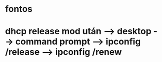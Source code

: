 # fontos

# dhcp release mod után --> desktop --> command prompt --> ipconfig /release --> ipconfig /renew

